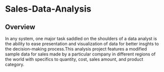# Sales-Data-Analysis
## Overview
In any system, one major task saddled on the shoulders of a data analyst is the ability to ease presentation and visualization of data for better insghts to the decision-making process.This analysis project features a modified sample data for sales made by a particular company in different regions of the world with specifics to quantity, cost, sales amount, and product category.
